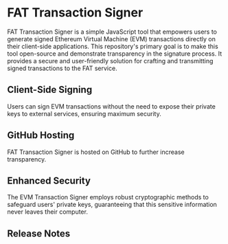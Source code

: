 # FAT Transaction Signer

FAT Transaction Signer is a simple JavaScript tool that empowers users to generate signed Ethereum Virtual
Machine (EVM) transactions directly on their client-side applications. This repository's primary goal is to make this
tool open-source and demonstrate transparency in the signature process. It provides a secure and user-friendly solution
for crafting and transmitting signed transactions to the FAT service.

## Client-Side Signing

Users can sign EVM transactions without the need to expose their private keys to external services, ensuring maximum
security.

## GitHub Hosting

FAT Transaction Signer is hosted on GitHub to further increase transparency.

## Enhanced Security

The EVM Transaction Signer employs robust cryptographic methods to safeguard users' private keys, guaranteeing that this
sensitive information never leaves their computer.

## Release Notes
